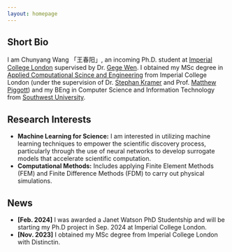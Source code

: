 ```yaml
---
layout: homepage
---
```


## Short Bio

I am Chunyang Wang 「王春阳」, an incoming Ph.D. student at [Imperial College London](https://www.imperial.ac.uk/) supervised by Dr. [Gege Wen](https://gegewen.github.io/). I obtained my MSc degree in [Applied Computational Scince and Engineering](https://www.imperial.ac.uk/study/courses/postgraduate-taught/applied-computational-science/) from Imperial College London (under the supervision of Dr. [Stephan Kramer](https://www.imperial.ac.uk/people/s.kramer) and Prof. [Matthew Piggott](https://www.imperial.ac.uk/people/m.d.piggott)) and my BEng in Computer Science and Information Technology from  [Southwest University](http://admissions.swu.edu.cn/About/SWU.htm).

## Research Interests

- **Machine Learning for Science:** I am interested in utilizing machine learning techniques to empower the scientific discovery process, particularly through the use of neural networks to develop surrogate models that accelerate scientific computation.
- **Computational Methods:** Includes applying Finite Element Methods (FEM) and Finite Difference Methods (FDM) to carry out physical simulations.

## News

- **[Feb. 2024]** I was awarded a Janet Watson PhD
Studentship and will be starting my Ph.D project in Sep. 2024 at Imperial College London.
- **[Nov. 2023]** I obtained my MSc degree from Imperial College London with Distinctin.

<!-- {% include_relative _includes/publications.md %} -->

<!-- {% include_relative _includes/services.md %} -->
